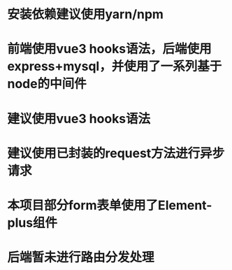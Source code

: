# 安装依赖建议使用yarn/npm
# 前端使用vue3 hooks语法，后端使用express+mysql，并使用了一系列基于node的中间件

# 建议使用vue3 hooks语法
# 建议使用已封装的request方法进行异步请求
# 本项目部分form表单使用了Element-plus组件
# 后端暂未进行路由分发处理
